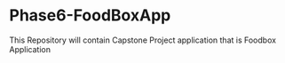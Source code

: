 # Phase6-FoodBoxApp
This Repository will contain Capstone Project application that is Foodbox Application
